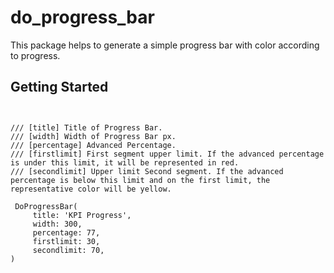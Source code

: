 # do_progress_bar

This package helps to generate a simple progress bar with color according to progress.

## Getting Started

```


/// [title] Title of Progress Bar.
/// [width] Width of Progress Bar px.
/// [percentage] Advanced Percentage.
/// [firstlimit] First segment upper limit. If the advanced percentage is under this limit, it will be represented in red.
/// [secondlimit] Upper limit Second segment. If the advanced percentage is below this limit and on the first limit, the representative color will be yellow.

 DoProgressBar(
     title: 'KPI Progress', 
     width: 300, 
     percentage: 77, 
     firstlimit: 30, 
     secondlimit: 70, 
)
         
```